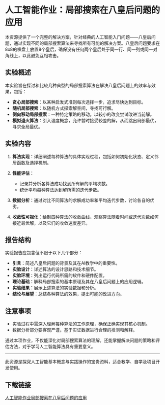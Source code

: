 # 人工智能作业：局部搜索在八皇后问题的应用

本资源提供了一个完整的解决方案，针对经典的人工智能入门问题——八皇后问题，通过实现不同的局部搜索算法来寻找所有可能的解决方案。八皇后问题要求在8x8的棋盘上放置8个皇后，确保没有任何两个皇后处于同一行、同一列或同一对角线上，以此避免互相攻击。

## 实验概述

本实验旨在探讨和比较几种典型的局部搜索算法在解决八皇后问题上的效率与效果，包括：

- **贪心局部搜索**：以某种启发式准则每次选择一步，追求尽快达到目标。
- **随机局部搜索**：以随机方式探索解空间，寻找可行解。
- **侧向移动局部搜索**：一种特定策略的移动，以较小的改变尝试改进当前解。
- **模拟退火算法**：引入温度概念，允许暂时接受较差的解，从而跳出局部最优，寻求全局最优。

## 实验内容

1. **算法实现**：详细阐述每种算法的具体实现过程，包括如何初始化状态、定义邻居函数及选择机制。
   
2. **性能评估**：
   - 记录并分析各算法成功找到所有解的平均次数。
   - 统计平均每种算法达到解所需的迭代步数。
   
3. **数据分析**：通过对比不同算法的求解成功率和平均迭代步数，讨论各自的优劣。

4. **收敛性可视化**：绘制四种算法的收敛曲线，观察算法随着时间或迭代次数如何接近最优解，以及它们的收敛速度差异。

## 报告结构

实验报告应包含但不限于以下几个部分：
- **引言**：简述八皇后问题的背景及其在AI教学中的重要性。
- **实验设计**：详述算法的设计思路和技术细节。
- **实验环境**：列出运行代码所需的软件和硬件配置。
- **理论基础**：解释局部搜索的基本原理及其在八皇后问题上的应用逻辑。
- **实验结果**：展示上述算法的实验数据和分析。
- **结论与展望**：总结各种算法的效果，提出可能的改进方向。

## 注意事项

- 实验过程中需深入理解每种算法的工作原理，确保正确实现其核心机制。
- 数据分析部分要客观严谨，基于实证数据进行合理的推测和解释。

通过本项作业，不仅能深化对局部搜索算法的理解，还能掌握解决问题的策略和评估方法，对于学习人工智能算法具有重要意义。

---

此资源是探究人工智能基本概念与实践操作的宝贵资料，适合教学、自学及项目开发使用。

## 下载链接

[人工智能作业局部搜索在八皇后问题的应用](https://pan.quark.cn/s/24df8e75957f)
